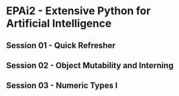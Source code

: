 # EPAi2 - Extensive Python for Artificial Intelligence

## Session 01 - Quick Refresher
## Session 02 - Object Mutability and Interning
## Session 03 - Numeric Types I
